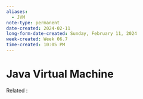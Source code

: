 ```yaml
---
aliases:
  - JVM
note-type: permanent
date-created: 2024-02-11
long-form-date-created: Sunday, February 11, 2024
week-created: Week 06.7
time-created: 10:05 PM
---
```


# Java Virtual Machine

Related :
